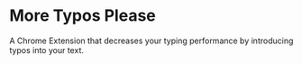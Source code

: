 # More Typos Please
A Chrome Extension that decreases your typing performance by introducing typos into your text.

